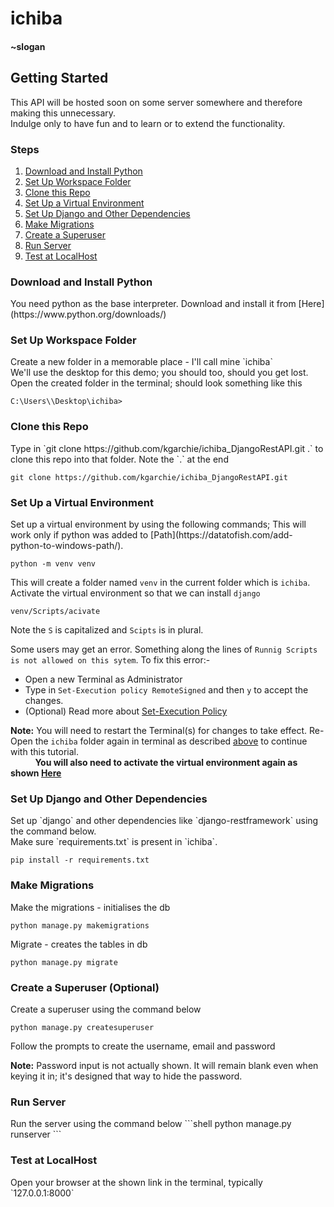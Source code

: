 # ichiba

#### ~slogan

## Getting Started

This API will be hosted soon on some server somewhere and therefore making this unnecessary. <br>
Indulge only to have fun and to learn or to extend the functionality.

### Steps

<ol>
<li><a href="#1">Download and Install Python</a></li>
<li><a href="#2">Set Up Workspace Folder</a></li>
<li><a href="#3">Clone this Repo</a></li>
<li><a href="#4">Set Up a Virtual Environment</a></li>
<li><a href="#5">Set Up Django and Other Dependencies</a></li>
<li><a href="#6">Make Migrations</a></li>
<li><a href="#7">Create a Superuser</a></li>
<li><a href="#8">Run Server</a></li>
<li><a href="#9">Test at LocalHost</a></li>
</ol>

<h3 id="1">Download and Install Python</h3>
You need python as the base interpreter. Download and install it from [Here](https://www.python.org/downloads/)
<h3 id="2">Set Up Workspace Folder</h3>
Create a new folder in a memorable place - I'll call mine `ichiba`<br>
We'll use the desktop for this demo; you should too, should you get lost. <br>
Open the created folder in the terminal; should look something like this <br>
<code>
C:\Users\<username>\Desktop\ichiba>
</code>

<h3 id="3">Clone this Repo</h3>
Type in `git clone https://github.com/kgarchie/ichiba_DjangoRestAPI.git .` to clone this repo into that folder. Note
the `.` at the end

```shell
git clone https://github.com/kgarchie/ichiba_DjangoRestAPI.git
```

<h3 id="4">Set Up a Virtual Environment</h3>
Set up a virtual environment by using the following commands; This will work only if python was added
to [Path](https://datatofish.com/add-python-to-windows-path/).

```shell
python -m venv venv
```

This will create a folder named `venv` in the current folder which is `ichiba`. <br>
Activate the virtual environment so that we can install `django`

```shell
venv/Scripts/acivate
```

Note the `S` is capitalized and `Scipts` is in plural.

Some users may get an error. Something along the lines of `Runnig Scripts is not allowed on this sytem`.
To fix this error:-

- Open a new Terminal as Administrator
- Type in ```Set-Execution policy RemoteSigned``` and then `y` to accept the changes.
- (Optional) Read more
  about [Set-Execution Policy](https://learn.microsoft.com/en-us/powershell/module/microsoft.powershell.security/set-executionpolicy?view=powershell-7.2)

**Note:** You will need to restart the Terminal(s) for changes to take effect. Re-Open the `ichiba` folder again in
terminal as described <a href="#3">above</a> to continue with this tutorial. <br>
&nbsp;&nbsp;&nbsp;&nbsp;&nbsp;&nbsp;&nbsp;&nbsp;&nbsp; **You will also need to activate the virtual environment again as shown <a href="#4">Here</a>**

<h3 id="5">Set Up Django and Other Dependencies</h3>
Set up `django` and other dependencies like `django-restframework` using the command below. <br>
Make sure `requirements.txt` is present in `ichiba`.

```shell
pip install -r requirements.txt
```

<h3 id="6">Make Migrations</h3>
Make the migrations - initialises the db

```shell
python manage.py makemigrations
```

Migrate - creates the tables in db

```shell
python manage.py migrate
```

<h3 id="7">Create a Superuser (Optional)</h3>
Create a superuser using the command below

```shell
python manage.py createsuperuser
```

Follow the prompts to create the username, email and password

**Note:** Password input is not actually shown. It will remain blank even when keying it in; it's designed that way to hide
the password.
<h3 id="8">Run Server</h3>
Run the server using the command below
```shell
python manage.py runserver
```

<h3 id="9">Test at LocalHost</h3>
Open your browser at the shown link in the terminal, typically `127.0.0.1:8000`
